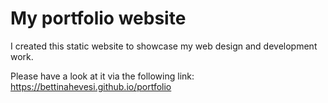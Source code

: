 # My portfolio website

I created this static website to showcase my web design and development work.

Please have a look at it via the following link: https://bettinahevesi.github.io/portfolio
